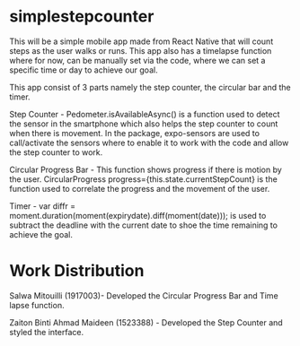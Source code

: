 # simplestepcounter
This will be a simple mobile app made from React Native that will count steps as the user walks or runs.
This app also has a timelapse function where for now, can be manually set via the code, where we can set a specific time or day to achieve our goal.

This app consist of 3 parts namely the step counter, the circular bar and the timer.

Step Counter - Pedometer.isAvailableAsync() is a function used to detect the sensor in the smartphone which also helps the step counter to count when there is movement. In the package, expo-sensors are used to call/activate the sensors where to enable it to work with the code and allow the step counter to work. 

Circular Progress Bar - This function shows progress if there is motion by the user. CircularProgress progress={this.state.currentStepCount} is the function used to correlate the progress and the movement of the user.

Timer - var diffr = moment.duration(moment(expirydate).diff(moment(date))); is used to subtract the deadline with the current date to shoe the time remaining to achieve the goal.

# Work Distribution

Salwa Mitouilli (1917003)- Developed the Circular Progress Bar and Time lapse function.

Zaiton Binti Ahmad Maideen (1523388) - Developed the Step Counter and styled the interface.

